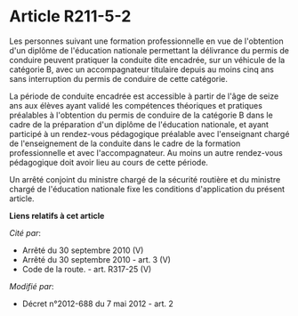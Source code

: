 # Article R211-5-2

Les personnes suivant une formation professionnelle en vue de l'obtention d'un diplôme de l'éducation nationale permettant la
délivrance du permis de conduire peuvent pratiquer la conduite dite encadrée, sur un véhicule de la catégorie B, avec un
accompagnateur titulaire depuis au moins cinq ans sans interruption du permis de conduire de cette catégorie. 

La période de conduite encadrée est accessible à partir de l'âge de seize ans aux élèves ayant validé les compétences
théoriques et pratiques préalables à l'obtention du permis de conduire de la catégorie B dans le cadre de la préparation d'un
diplôme de l'éducation nationale, et ayant participé à un rendez-vous pédagogique préalable avec l'enseignant chargé de
l'enseignement de la conduite dans le cadre de la formation professionnelle et avec l'accompagnateur. Au moins un autre
rendez-vous pédagogique doit avoir lieu au cours de cette période. 

Un arrêté conjoint du   ministre chargé de la sécurité routière et du ministre chargé de l'éducation nationale fixe les
conditions d'application du présent article.

**Liens relatifs à cet article**

_Cité par_:

  - Arrêté du 30 septembre 2010 (V)
  - Arrêté du 30 septembre 2010 - art. 3 (V)
  - Code de la route. - art. R317-25 (V)

_Modifié par_:

  - Décret n°2012-688 du 7 mai 2012 - art. 2
